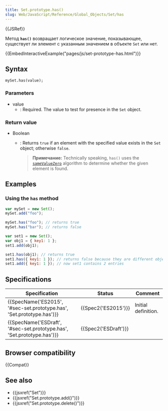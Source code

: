 ```yaml
---
title: Set.prototype.has()
slug: Web/JavaScript/Reference/Global_Objects/Set/has
---
```


{{JSRef}}

Метод **`has()`** возвращает логическое значение, показывающее, существует ли элемент с указанным значением в объекте `Set` или нет.

{{EmbedInteractiveExample("pages/js/set-prototype-has.html")}}

## Syntax

```
mySet.has(value);
```

### Parameters

- value
  - : Required. The value to test for presence in the `Set` object.

### Return value

- Boolean

  - : Returns `true` if an element with the specified value exists in the `Set` object; otherwise `false`.

    > **Примечание:** Technically speaking, `has()` uses the [`sameValueZero`](/ru/docs/Web/JavaScript/Equality_comparisons_and_sameness#Same-value-zero_equality) algorithm to determine whether the given element is found.

## Examples

### Using the `has` method

```js
var mySet = new Set();
mySet.add("foo");

mySet.has("foo"); // returns true
mySet.has("bar"); // returns false

var set1 = new Set();
var obj1 = { key1: 1 };
set1.add(obj1);

set1.has(obj1); // returns true
set1.has({ key1: 1 }); // returns false because they are different object references
set1.add({ key1: 1 }); // now set1 contains 2 entries
```

## Specifications

| Specification                                                          | Status               | Comment             |
| ---------------------------------------------------------------------- | -------------------- | ------------------- |
| {{SpecName('ES2015', '#sec-set.prototype.has', 'Set.prototype.has')}}  | {{Spec2('ES2015')}}  | Initial definition. |
| {{SpecName('ESDraft', '#sec-set.prototype.has', 'Set.prototype.has')}} | {{Spec2('ESDraft')}} |                     |

## Browser compatibility

{{Compat}}

## See also

- {{jsxref("Set")}}
- {{jsxref("Set.prototype.add()")}}
- {{jsxref("Set.prototype.delete()")}}
